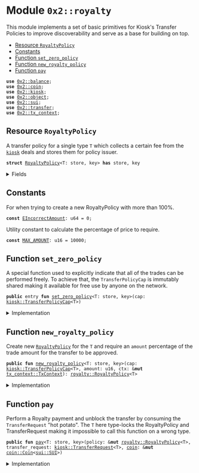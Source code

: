 
<a name="0x2_royalty"></a>

# Module `0x2::royalty`

This module implements a set of basic primitives for Kiosk's
Transfer Policies to improve discoverability and serve as a
base for building on top.


-  [Resource `RoyaltyPolicy`](#0x2_royalty_RoyaltyPolicy)
-  [Constants](#@Constants_0)
-  [Function `set_zero_policy`](#0x2_royalty_set_zero_policy)
-  [Function `new_royalty_policy`](#0x2_royalty_new_royalty_policy)
-  [Function `pay`](#0x2_royalty_pay)


<pre><code><b>use</b> <a href="balance.md#0x2_balance">0x2::balance</a>;
<b>use</b> <a href="coin.md#0x2_coin">0x2::coin</a>;
<b>use</b> <a href="kiosk.md#0x2_kiosk">0x2::kiosk</a>;
<b>use</b> <a href="object.md#0x2_object">0x2::object</a>;
<b>use</b> <a href="sui.md#0x2_sui">0x2::sui</a>;
<b>use</b> <a href="transfer.md#0x2_transfer">0x2::transfer</a>;
<b>use</b> <a href="tx_context.md#0x2_tx_context">0x2::tx_context</a>;
</code></pre>



<a name="0x2_royalty_RoyaltyPolicy"></a>

## Resource `RoyaltyPolicy`

A transfer policy for a single type <code>T</code> which collects a certain
fee from the <code><a href="kiosk.md#0x2_kiosk">kiosk</a></code> deals and stores them for policy issuer.


<pre><code><b>struct</b> <a href="royalty.md#0x2_royalty_RoyaltyPolicy">RoyaltyPolicy</a>&lt;T: store, key&gt; <b>has</b> store, key
</code></pre>



<details>
<summary>Fields</summary>


<dl>
<dt>
<code>id: <a href="object.md#0x2_object_UID">object::UID</a></code>
</dt>
<dd>

</dd>
<dt>
<code>cap: <a href="kiosk.md#0x2_kiosk_TransferPolicyCap">kiosk::TransferPolicyCap</a>&lt;T&gt;</code>
</dt>
<dd>
 The <code>TransferPolicyCap</code> for the <code>T</code> which is used to call
 the <code><a href="kiosk.md#0x2_kiosk_allow_transfer">kiosk::allow_transfer</a></code> and allow the trade.
</dd>
<dt>
<code>amount: u16</code>
</dt>
<dd>
 Percentage of the trade amount which is required for the
 transfer approval. Denominated in basis points.
 - 10_000 = 100%
 - 100 = 1%
 - 1 = 0.01%
</dd>
<dt>
<code><a href="balance.md#0x2_balance">balance</a>: <a href="balance.md#0x2_balance_Balance">balance::Balance</a>&lt;<a href="sui.md#0x2_sui_SUI">sui::SUI</a>&gt;</code>
</dt>
<dd>
 Accumulated balance - the owner of the Policy can withdraw
 at any time.
</dd>
</dl>


</details>

<a name="@Constants_0"></a>

## Constants


<a name="0x2_royalty_EIncorrectAmount"></a>

For when trying to create a new RoyaltyPolicy with more than 100%.


<pre><code><b>const</b> <a href="royalty.md#0x2_royalty_EIncorrectAmount">EIncorrectAmount</a>: u64 = 0;
</code></pre>



<a name="0x2_royalty_MAX_AMOUNT"></a>

Utility constant to calculate the percentage of price to require.


<pre><code><b>const</b> <a href="royalty.md#0x2_royalty_MAX_AMOUNT">MAX_AMOUNT</a>: u16 = 10000;
</code></pre>



<a name="0x2_royalty_set_zero_policy"></a>

## Function `set_zero_policy`

A special function used to explicitly indicate that all of the
trades can be performed freely. To achieve that, the <code>TransferPolicyCap</code>
is immutably shared making it available for free use by anyone on the network.


<pre><code><b>public</b> entry <b>fun</b> <a href="royalty.md#0x2_royalty_set_zero_policy">set_zero_policy</a>&lt;T: store, key&gt;(cap: <a href="kiosk.md#0x2_kiosk_TransferPolicyCap">kiosk::TransferPolicyCap</a>&lt;T&gt;)
</code></pre>



<details>
<summary>Implementation</summary>


<pre><code>entry <b>public</b> <b>fun</b> <a href="royalty.md#0x2_royalty_set_zero_policy">set_zero_policy</a>&lt;T: key + store&gt;(cap: TransferPolicyCap&lt;T&gt;) {
    // TODO: emit <a href="event.md#0x2_event">event</a>
    <a href="transfer.md#0x2_transfer_freeze_object">transfer::freeze_object</a>(cap)
}
</code></pre>



</details>

<a name="0x2_royalty_new_royalty_policy"></a>

## Function `new_royalty_policy`

Create new <code><a href="royalty.md#0x2_royalty_RoyaltyPolicy">RoyaltyPolicy</a></code> for the <code>T</code> and require an <code>amount</code>
percentage of the trade amount for the transfer to be approved.


<pre><code><b>public</b> <b>fun</b> <a href="royalty.md#0x2_royalty_new_royalty_policy">new_royalty_policy</a>&lt;T: store, key&gt;(cap: <a href="kiosk.md#0x2_kiosk_TransferPolicyCap">kiosk::TransferPolicyCap</a>&lt;T&gt;, amount: u16, ctx: &<b>mut</b> <a href="tx_context.md#0x2_tx_context_TxContext">tx_context::TxContext</a>): <a href="royalty.md#0x2_royalty_RoyaltyPolicy">royalty::RoyaltyPolicy</a>&lt;T&gt;
</code></pre>



<details>
<summary>Implementation</summary>


<pre><code><b>public</b> <b>fun</b> <a href="royalty.md#0x2_royalty_new_royalty_policy">new_royalty_policy</a>&lt;T: key + store&gt;(
    cap: TransferPolicyCap&lt;T&gt;,
    amount: u16,
    ctx: &<b>mut</b> TxContext
): <a href="royalty.md#0x2_royalty_RoyaltyPolicy">RoyaltyPolicy</a>&lt;T&gt; {
    <b>assert</b>!(amount &lt;= <a href="royalty.md#0x2_royalty_MAX_AMOUNT">MAX_AMOUNT</a>, <a href="royalty.md#0x2_royalty_EIncorrectAmount">EIncorrectAmount</a>);

    <b>let</b> id = <a href="object.md#0x2_object_new">object::new</a>(ctx);

    <a href="royalty.md#0x2_royalty_RoyaltyPolicy">RoyaltyPolicy</a> {
        id,
        cap,
        amount,
        <a href="balance.md#0x2_balance">balance</a>: <a href="balance.md#0x2_balance_zero">balance::zero</a>()
    }
}
</code></pre>



</details>

<a name="0x2_royalty_pay"></a>

## Function `pay`

Perform a Royalty payment and unblock the transfer by consuming
the <code>TransferRequest</code> "hot potato". The <code>T</code> here type-locks the
RoyaltyPolicy and TransferRequest making it impossible to call this
function on a wrong type.


<pre><code><b>public</b> <b>fun</b> <a href="pay.md#0x2_pay">pay</a>&lt;T: store, key&gt;(policy: &<b>mut</b> <a href="royalty.md#0x2_royalty_RoyaltyPolicy">royalty::RoyaltyPolicy</a>&lt;T&gt;, transfer_request: <a href="kiosk.md#0x2_kiosk_TransferRequest">kiosk::TransferRequest</a>&lt;T&gt;, <a href="coin.md#0x2_coin">coin</a>: &<b>mut</b> <a href="coin.md#0x2_coin_Coin">coin::Coin</a>&lt;<a href="sui.md#0x2_sui_SUI">sui::SUI</a>&gt;)
</code></pre>



<details>
<summary>Implementation</summary>


<pre><code><b>public</b> <b>fun</b> <a href="pay.md#0x2_pay">pay</a>&lt;T: key + store&gt;(
    policy: &<b>mut</b> <a href="royalty.md#0x2_royalty_RoyaltyPolicy">RoyaltyPolicy</a>&lt;T&gt;,
    transfer_request: TransferRequest&lt;T&gt;,
    <a href="coin.md#0x2_coin">coin</a>: &<b>mut</b> Coin&lt;SUI&gt;
) {
    <b>let</b> (paid, _from) = <a href="kiosk.md#0x2_kiosk_allow_transfer">kiosk::allow_transfer</a>(&policy.cap, transfer_request);
    <b>let</b> amount = (((paid <b>as</b> u128) * (policy.amount <b>as</b> u128) / (<a href="royalty.md#0x2_royalty_MAX_AMOUNT">MAX_AMOUNT</a> <b>as</b> u128)) <b>as</b> u64);

    <b>let</b> royalty_payment = <a href="balance.md#0x2_balance_split">balance::split</a>(<a href="coin.md#0x2_coin_balance_mut">coin::balance_mut</a>(<a href="coin.md#0x2_coin">coin</a>), amount);
    <a href="balance.md#0x2_balance_join">balance::join</a>(&<b>mut</b> policy.<a href="balance.md#0x2_balance">balance</a>, royalty_payment);
}
</code></pre>



</details>
